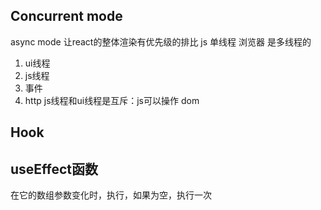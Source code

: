 ## Concurrent mode
async mode
让react的整体渲染有优先级的排比
js 单线程
浏览器 是多线程的
1. ui线程
2. js线程
3. 事件
4. http
js线程和ui线程是互斥：js可以操作 dom

## Hook




## useEffect函数
在它的数组参数变化时，执行，如果为空，执行一次

## 

